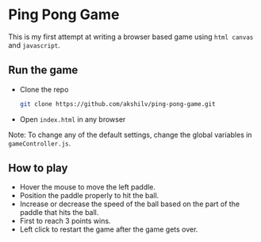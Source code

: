 # Ping Pong Game
This is my first attempt at writing a browser based game using `html canvas` and `javascript`.

## Run the game
- Clone the repo
    ```bash
    git clone https://github.com/akshilv/ping-pong-game.git
    ```

- Open `index.html` in any browser

Note: To change any of the default settings, change the global variables in `gameController.js`.

## How to play

- Hover the mouse to move the left paddle.
- Position the paddle properly to hit the ball.
- Increase or decrease the speed of the ball based on the part of the paddle that hits the ball.
- First to reach 3 points wins.
- Left click to restart the game after the game gets over.